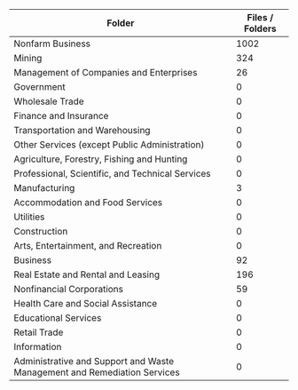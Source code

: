 | Folder                                                                   |   Files / Folders |
|--------------------------------------------------------------------------|-------------------|
| Nonfarm Business                                                         |              1002 |
| Mining                                                                   |               324 |
| Management of Companies and Enterprises                                  |                26 |
| Government                                                               |                 0 |
| Wholesale Trade                                                          |                 0 |
| Finance and Insurance                                                    |                 0 |
| Transportation and Warehousing                                           |                 0 |
| Other Services (except Public Administration)                            |                 0 |
| Agriculture, Forestry, Fishing and Hunting                               |                 0 |
| Professional, Scientific, and Technical Services                         |                 0 |
| Manufacturing                                                            |                 3 |
| Accommodation and Food Services                                          |                 0 |
| Utilities                                                                |                 0 |
| Construction                                                             |                 0 |
| Arts, Entertainment, and Recreation                                      |                 0 |
| Business                                                                 |                92 |
| Real Estate and Rental and Leasing                                       |               196 |
| Nonfinancial Corporations                                                |                59 |
| Health Care and Social Assistance                                        |                 0 |
| Educational Services                                                     |                 0 |
| Retail Trade                                                             |                 0 |
| Information                                                              |                 0 |
| Administrative and Support and Waste Management and Remediation Services |                 0 |